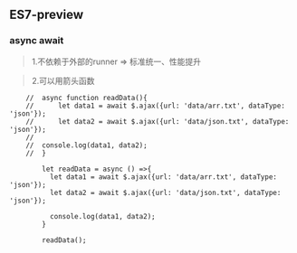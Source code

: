 ## ES7-preview

### async await

> 1.不依赖于外部的runner	=>		标准统一、性能提升

> 2.可以用箭头函数

```
	//	async function readData(){
	//		let data1 = await $.ajax({url: 'data/arr.txt', dataType: 'json'});
	//		let data2 = await $.ajax({url: 'data/json.txt', dataType: 'json'});
	//	
	//	console.log(data1, data2);
	//	}
		
		let readData = async () =>{
		  let data1 = await $.ajax({url: 'data/arr.txt', dataType: 'json'});
		  let data2 = await $.ajax({url: 'data/json.txt', dataType: 'json'});
		
		  console.log(data1, data2);
		}
		
		readData();
```
